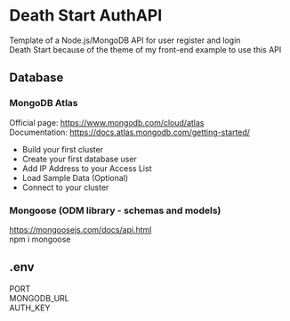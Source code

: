 # Death Start AuthAPI

Template of a Node.js/MongoDB API for user register and login  
Death Start because of the theme of my front-end example to use this API    
## Database

### MongoDB Atlas  
Official page: https://www.mongodb.com/cloud/atlas  
Documentation: https://docs.atlas.mongodb.com/getting-started/  

* Build your first cluster
* Create your first database user
* Add IP Address to your Access List
* Load Sample Data (Optional)
* Connect to your cluster

### Mongoose (ODM library - schemas and models)
https://mongoosejs.com/docs/api.html  
npm i mongoose

## .env
PORT  
MONGODB_URL  
AUTH_KEY  



